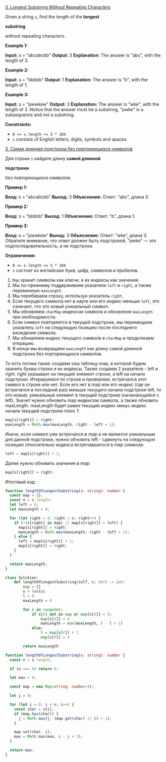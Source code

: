 [3. Longest Substring Without Repeating Characters](https://leetcode.com/problems/longest-substring-without-repeating-characters/)

Given a string `s`, find the length of the **longest**

**substring**

without repeating characters.

**Example 1:**

**Input:** s = "abcabcbb"
**Output:** 3
**Explanation:** The answer is "abc", with the length of 3.

**Example 2:**

**Input:** s = "bbbbb"
**Output:** 1
**Explanation:** The answer is "b", with the length of 1.

**Example 3:**

**Input:** s = "pwwkew"
**Output:** 3
**Explanation:** The answer is "wke", with the length of 3.
Notice that the answer must be a substring, "pwke" is a subsequence and not a substring.

**Constraints:**

- `0 <= s.length <= 5 * 104`
- `s` consists of English letters, digits, symbols and spaces.

[3. Самая длинная подстрока без повторяющихся символов](https://leetcode.com/problems/longest-substring-without-repeating-characters/)

Для строки `s` найдите длину **самой длинной**

**подстроки**

без повторяющихся символов.

**Пример 1:**

**Вход:** s = "abcabcbb"
**Выход:** 3
**Объяснение:** Ответ: "abc", длина 3.

**Пример 2:**

**Вход:** s = "bbbbb"
**Выход:** 1
**Объяснение:** Ответ: "b", длина 1.

**Пример 3:**

**Вход:** s = "pwwkew"
**Выход:** 3
**Объяснение:** Ответ: "wke", длина 3.
Обратите внимание, что ответ должен быть подстрокой, "pwke" — это подпоследовательность, а не подстрока.

**Ограничения:**

- `0 <= s.length <= 5 * 104`
- `s` состоит из английских букв, цифр, символов и пробелов.

1. `Map` хранит символы как ключи, а их индексы как значения.
2. Мы по-прежнему поддерживаем указатели `left` и `right`, а также переменную `maxLength`.
3. Мы перебираем строку, используя указатель `right`.
4. Если текущего символа нет в карте или его индекс меньше `left`, это означает, что это новый уникальный символ.
5. Мы обновляем `charMap` индексом символа и обновляем `maxLength` при необходимости.
6. Если символ повторяется в текущей подстроке, мы перемещаем указатель `left` на следующую позицию после последнего вхождения символа.
7. Мы обновляем индекс текущего символа в `charMap` и продолжаем итерацию.
8. В конце мы возвращаем `maxLength` как длину самой длинной подстроки без повторяющихся символов.

То есть логика такая: создаем хэш таблицу map, в которой будем хранить буквы строки и их индексы. Также создаем 2 указателя - left и right. right указывает на текущий элемент строки, а left на начало подстроки. Итерируемся по строке и проверяем, встречался этот символ в строке или нет. Если его нет в map или его индекс (где он встречался в последний раз) меньше текущего начала подстроки left, то это новый, уникальный элемент в текущей подстроке (начинающейся с left). Значит нужно обновить map индексом символа, а также обновить maxLength. maxLength будет равен текущий индекс минус индекс начала текущей подстроки плюс 1:

```typescript
map[s[right]] = right;
maxLength = Math.max(maxLength, right - left + 1);
```

Иначе, если символ уже встречался в map и не является уникальным для данной подстроки, нужно обновить left - сдвинуть на следующую позицию относительно индекса встречавшегося в map символа:

```typescript
left = map[s[right]] + 1;
```

Далее нужно обновить значения в map:

```typescript
map[s[right]] = right;
```

Итоговый код:

```typescript
function lengthOfLongestSubstring(s: string): number {
  const map = {};
  const n = s.length;
  let left = 0;
  let maxLength = 0;

  for (let right = 0; right < n; right++) {
    if (!(s[right] in map) || map[s[right]] < left) {
      map[s[right]] = right;
      maxLength = Math.max(maxLength, right - left + 1);
    } else {
      left = map[s[right]] + 1;
      map[s[right]] = right;
    }
  }

  return maxLength;
}
```

```python
class Solution:
    def lengthOfLongestSubstring(self, s: str) -> int:
        map = {}
        n = len(s)
        l = 0
        maxLength = 0

        for r in range(n):
            if s[r] not in map or map[s[r]] < l:
                map[s[r]] = r
                maxLength = max(maxLength, r - l + 1)
            else:
                l = map[s[r]] + 1
                map[s[r]] = r

        return maxLength
```

```ts
function lengthOfLongestSubstring(s: string): number {
  const n = s.length;

  if (n === 0) return 0;

  let max = 0;

  const map = new Map<string, number>();

  let j = 0;

  for (let i = 0; i < n; i++) {
    const char = s[i];
    if (map.has(char)) {
      j = Math.max(j, (map.get(char) || 0) + 1);
    }

    map.set(char, i);
    max = Math.max(max, i - j + 1);
  }

  return max;
}
```

